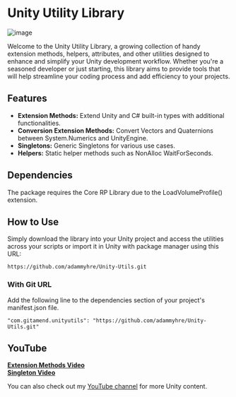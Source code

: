 ﻿# Unity Utility Library

![image](https://github.com/adammyhre/Unity-Utils/assets/38876398/9873f81a-759f-40a2-87be-50baad25301a)

Welcome to the Unity Utility Library, a growing collection of handy extension methods, helpers, attributes, and other utilities designed to enhance and simplify your Unity development workflow. Whether you're a seasoned developer or just starting, this library aims to provide tools that will help streamline your coding process and add efficiency to your projects.

## Features

- **Extension Methods:** Extend Unity and C# built-in types with additional functionalities.
- **Conversion Extension Methods:** Convert Vectors and Quaternions between System.Numerics and UnityEngine.
- **Singletons:** Generic Singletons for various use cases.
- **Helpers:** Static helper methods such as NonAlloc WaitForSeconds.

## Dependencies

The package requires the Core RP Library due to the LoadVolumeProfile() extension.

## How to Use

Simply download the library into your Unity project and access the utilities across your scripts or import it in Unity with package manager using this URL:

`https://github.com/adammyhre/Unity-Utils.git`

### With Git URL

Add the following line to the dependencies section of your project's manifest.json file.

```
"com.gitamend.unityutils": "https://github.com/adammyhre/Unity-Utils.git"
```

## YouTube

[**Extension Methods Video**](https://youtu.be/Nk49EUf7yyU)  
[**Singleton Video**](https://youtu.be/LFOXge7Ak3E)

You can also check out my [YouTube channel](https://www.youtube.com/@git-amend?sub_confirmation=1) for more Unity content.
